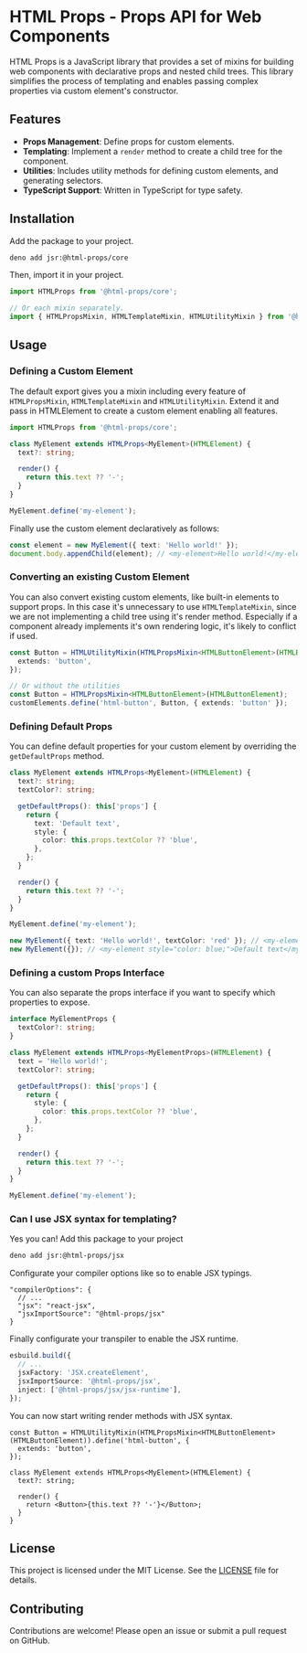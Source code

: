 # HTML Props - Props API for Web Components

HTML Props is a JavaScript library that provides a set of mixins for building web components with declarative props and
nested child trees. This library simplifies the process of templating and enables passing complex properties via custom
element's constructor.

## Features

- **Props Management**: Define props for custom elements.
- **Templating**: Implement a `render` method to create a child tree for the component.
- **Utilities**: Includes utility methods for defining custom elements, and generating selectors.
- **TypeScript Support**: Written in TypeScript for type safety.

## Installation

Add the package to your project.

```sh
deno add jsr:@html-props/core
```

Then, import it in your project.

```ts
import HTMLProps from '@html-props/core';

// Or each mixin separately.
import { HTMLPropsMixin, HTMLTemplateMixin, HTMLUtilityMixin } from '@html-props/core';
```

## Usage

### Defining a Custom Element

The default export gives you a mixin including every feature of `HTMLPropsMixin`, `HTMLTemplateMixin` and
`HTMLUtilityMixin`. Extend it and pass in HTMLElement to create a custom element enabling all features.

```ts
import HTMLProps from '@html-props/core';

class MyElement extends HTMLProps<MyElement>(HTMLElement) {
  text?: string;

  render() {
    return this.text ?? '-';
  }
}

MyElement.define('my-element');
```

Finally use the custom element declaratively as follows:

```ts
const element = new MyElement({ text: 'Hello world!' });
document.body.appendChild(element); // <my-element>Hello world!</my-element>
```

### Converting an existing Custom Element

You can also convert existing custom elements, like built-in elements to support props. In this case it's unnecessary to
use `HTMLTemplateMixin`, since we are not implementing a child tree using it's render method. Especially if a component
already implements it's own rendering logic, it's likely to conflict if used.

```ts
const Button = HTMLUtilityMixin(HTMLPropsMixin<HTMLButtonElement>(HTMLButtonElement)).define('html-button', {
  extends: 'button',
});

// Or without the utilities
const Button = HTMLPropsMixin<HTMLButtonElement>(HTMLButtonElement);
customElements.define('html-button', Button, { extends: 'button' });
```

### Defining Default Props

You can define default properties for your custom element by overriding the `getDefaultProps` method.

```ts
class MyElement extends HTMLProps<MyElement>(HTMLElement) {
  text?: string;
  textColor?: string;

  getDefaultProps(): this['props'] {
    return {
      text: 'Default text',
      style: {
        color: this.props.textColor ?? 'blue',
      },
    };
  }

  render() {
    return this.text ?? '-';
  }
}

MyElement.define('my-element');

new MyElement({ text: 'Hello world!', textColor: 'red' }); // <my-element style="color: red;">Hello world!</my-element>
new MyElement({}); // <my-element style="color: blue;">Default text</my-element>
```

### Defining a custom Props Interface

You can also separate the props interface if you want to specify which properties to expose.

```ts
interface MyElementProps {
  textColor?: string;
}

class MyElement extends HTMLProps<MyElementProps>(HTMLElement) {
  text = 'Hello world!';
  textColor?: string;

  getDefaultProps(): this['props'] {
    return {
      style: {
        color: this.props.textColor ?? 'blue',
      },
    };
  }

  render() {
    return this.text ?? '-';
  }
}

MyElement.define('my-element');
```

### Can I use JSX syntax for templating?

Yes you can! Add this package to your project

```sh
deno add jsr:@html-props/jsx
```

Configurate your compiler options like so to enable JSX typings.

```jsonc
"compilerOptions": {
  // ...
  "jsx": "react-jsx",
  "jsxImportSource": "@html-props/jsx"
}
```

Finally configurate your transpiler to enable the JSX runtime.

```ts
esbuild.build({
  // ...
  jsxFactory: 'JSX.createElement',
  jsxImportSource: '@html-props/jsx',
  inject: ['@html-props/jsx/jsx-runtime'],
});
```

You can now start writing render methods with JSX syntax.

```tsx
const Button = HTMLUtilityMixin(HTMLPropsMixin<HTMLButtonElement>(HTMLButtonElement)).define('html-button', {
  extends: 'button',
});

class MyElement extends HTMLProps<MyElement>(HTMLElement) {
  text?: string;

  render() {
    return <Button>{this.text ?? '-'}</Button>;
  }
}
```

## License

This project is licensed under the MIT License. See the [LICENSE](LICENSE) file for details.

## Contributing

Contributions are welcome! Please open an issue or submit a pull request on GitHub.
